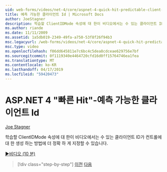```yaml
---
uid: web-forms/videos/net-4/core/aspnet-4-quick-hit-predictable-client-ids
title: 예측 가능한 클라이언트 Id | Microsoft Docs
author: JoeStagner
description: 학습할 ClientIDMode 속성에 대 한이 비디오에서는 수 있는 클라이언트 ID가 컨트롤에 대 한 생성 하는 방법에 더 정확 하 게 지정할 수 있습니다.
ms.author: riande
ms.date: 11/11/2009
ms.assetid: 1a5db019-2349-49fa-a750-53f8f26f94b3
msc.legacyurl: /web-forms/videos/net-4/core/aspnet-4-quick-hit-predictable-client-ids
msc.type: video
ms.openlocfilehash: f06dd645811e7c6bc4c5dea8cdceae629756e7bf
ms.sourcegitcommit: 0f1119340e4464720cfd16d0ff15764746ea1fea
ms.translationtype: MT
ms.contentlocale: ko-KR
ms.lasthandoff: 04/17/2019
ms.locfileid: "59420473"
---
```

# <a name="aspnet-4-quick-hit---predictable-client-ids"></a>ASP.NET 4 "빠른 Hit"-예측 가능한 클라이언트 Id

[Joe Stagner](https://github.com/JoeStagner)

학습할 ClientIDMode 속성에 대 한이 비디오에서는 수 있는 클라이언트 ID가 컨트롤에 대 한 생성 하는 방법에 더 정확 하 게 지정할 수 있습니다. 

[&#9654;비디오 (10 분)](https://channel9.msdn.com/Blogs/ASP-NET-Site-Videos/aspnet-4-quick-hit-predictable-client-ids)

> [!div class="step-by-step"]
> [이전](aspnet-4-quick-hit-clean-webconfig-files.md)
> [다음](aspnet-4-quick-hit-the-htmlencoder-utility-method.md)
